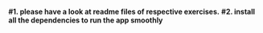 **#1. please have a look at readme files of respective exercises.**
**#2. install all the dependencies to run the app smoothly**
